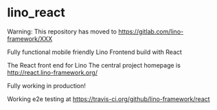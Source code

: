 # lino_react

Warning: This repository has moved to https://gitlab.com/lino-framework/XXX

Fully functional mobile friendly Lino Frontend build with React


The React front end for Lino
The central project homepage is http://react.lino-framework.org/

Fully working in production!

Working e2e testing at https://travis-ci.org/github/lino-framework/react
